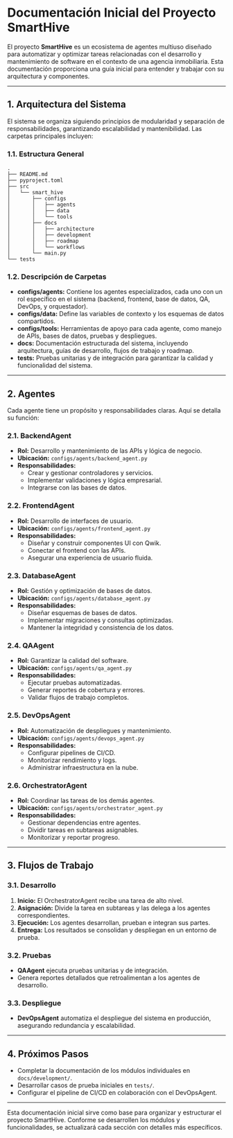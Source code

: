 # Documentación Inicial del Proyecto SmartHive

El proyecto **SmartHive** es un ecosistema de agentes multiuso diseñado para automatizar y optimizar tareas relacionadas con el desarrollo y mantenimiento de software en el contexto de una agencia inmobiliaria. Esta documentación proporciona una guía inicial para entender y trabajar con su arquitectura y componentes.

---

## 1. Arquitectura del Sistema

El sistema se organiza siguiendo principios de modularidad y separación de responsabilidades, garantizando escalabilidad y mantenibilidad. Las carpetas principales incluyen:

### 1.1. Estructura General
```plaintext
.
├── README.md
├── pyproject.toml
├── src
│   └── smart_hive
│       ├── configs
│       │   ├── agents
│       │   ├── data
│       │   └── tools
│       ├── docs
│       │   ├── architecture
│       │   ├── development
│       │   ├── roadmap
│       │   └── workflows
│       └── main.py
└── tests
```

### 1.2. Descripción de Carpetas

- **configs/agents:** Contiene los agentes especializados, cada uno con un rol específico en el sistema (backend, frontend, base de datos, QA, DevOps, y orquestador).
- **configs/data:** Define las variables de contexto y los esquemas de datos compartidos.
- **configs/tools:** Herramientas de apoyo para cada agente, como manejo de APIs, bases de datos, pruebas y despliegues.
- **docs:** Documentación estructurada del sistema, incluyendo arquitectura, guías de desarrollo, flujos de trabajo y roadmap.
- **tests:** Pruebas unitarias y de integración para garantizar la calidad y funcionalidad del sistema.

---

## 2. Agentes

Cada agente tiene un propósito y responsabilidades claras. Aquí se detalla su función:

### 2.1. BackendAgent
- **Rol:** Desarrollo y mantenimiento de las APIs y lógica de negocio.
- **Ubicación:** `configs/agents/backend_agent.py`
- **Responsabilidades:**
  - Crear y gestionar controladores y servicios.
  - Implementar validaciones y lógica empresarial.
  - Integrarse con las bases de datos.

### 2.2. FrontendAgent
- **Rol:** Desarrollo de interfaces de usuario.
- **Ubicación:** `configs/agents/frontend_agent.py`
- **Responsabilidades:**
  - Diseñar y construir componentes UI con Qwik.
  - Conectar el frontend con las APIs.
  - Asegurar una experiencia de usuario fluida.

### 2.3. DatabaseAgent
- **Rol:** Gestión y optimización de bases de datos.
- **Ubicación:** `configs/agents/database_agent.py`
- **Responsabilidades:**
  - Diseñar esquemas de bases de datos.
  - Implementar migraciones y consultas optimizadas.
  - Mantener la integridad y consistencia de los datos.

### 2.4. QAAgent
- **Rol:** Garantizar la calidad del software.
- **Ubicación:** `configs/agents/qa_agent.py`
- **Responsabilidades:**
  - Ejecutar pruebas automatizadas.
  - Generar reportes de cobertura y errores.
  - Validar flujos de trabajo completos.

### 2.5. DevOpsAgent
- **Rol:** Automatización de despliegues y mantenimiento.
- **Ubicación:** `configs/agents/devops_agent.py`
- **Responsabilidades:**
  - Configurar pipelines de CI/CD.
  - Monitorizar rendimiento y logs.
  - Administrar infraestructura en la nube.

### 2.6. OrchestratorAgent
- **Rol:** Coordinar las tareas de los demás agentes.
- **Ubicación:** `configs/agents/orchestrator_agent.py`
- **Responsabilidades:**
  - Gestionar dependencias entre agentes.
  - Dividir tareas en subtareas asignables.
  - Monitorizar y reportar progreso.

---

## 3. Flujos de Trabajo

### 3.1. Desarrollo
1. **Inicio:** El OrchestratorAgent recibe una tarea de alto nivel.
2. **Asignación:** Divide la tarea en subtareas y las delega a los agentes correspondientes.
3. **Ejecución:** Los agentes desarrollan, prueban e integran sus partes.
4. **Entrega:** Los resultados se consolidan y despliegan en un entorno de prueba.

### 3.2. Pruebas
- **QAAgent** ejecuta pruebas unitarias y de integración.
- Genera reportes detallados que retroalimentan a los agentes de desarrollo.

### 3.3. Despliegue
- **DevOpsAgent** automatiza el despliegue del sistema en producción, asegurando redundancia y escalabilidad.

---

## 4. Próximos Pasos
- Completar la documentación de los módulos individuales en `docs/development/`.
- Desarrollar casos de prueba iniciales en `tests/`.
- Configurar el pipeline de CI/CD en colaboración con el DevOpsAgent.

---

Esta documentación inicial sirve como base para organizar y estructurar el proyecto SmartHive. Conforme se desarrollen los módulos y funcionalidades, se actualizará cada sección con detalles más específicos.

